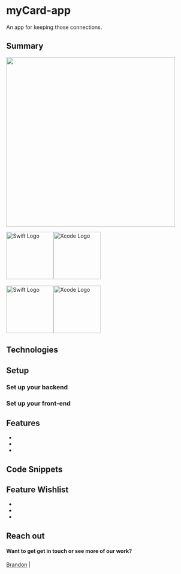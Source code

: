 # myCard-app

An app for keeping those connections.

## Summary

 <img src='https://media.giphy.com/media/YwPpkpUCzlfOxs4puN/giphy.gif' height='450'>



<img src="https://media.giphy.com/media/0di4uF3soX2BxALDcN/giphy.gif" alt="Swift Logo" height="126"><img src="https://upload.wikimedia.org/wikipedia/en/0/0c/Xcode_icon.png" alt="Xcode Logo" height="126">&nbsp;&nbsp;&nbsp;&nbsp;&nbsp;

<img src="https://media.giphy.com/media/0di4uF3soX2BxALDcN/giphy.gif" alt="Swift Logo" height="126"><img src="https://upload.wikimedia.org/wikipedia/en/0/0c/Xcode_icon.png" alt="Xcode Logo" height="126">&nbsp;&nbsp;&nbsp;&nbsp;&nbsp;

## Technologies

## Setup

### Set up your backend

### Set up your front-end

## Features

-
-
-

## Code Snippets

## Feature Wishlist

-
-
-

## Reach out

#### Want to get get in touch or see more of our work?

[Brandon](https://github.com/brandonefields) |
